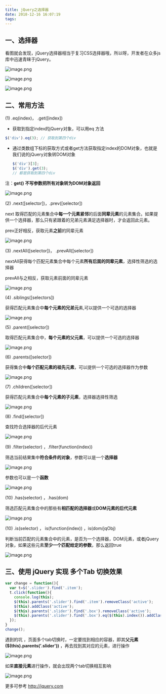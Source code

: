 ```yaml
---
title: jQuery之选择器
date: 2018-12-16 16:07:19
tags:
---
```


## 一、选择器

看图就会发现，jQuery选择器相当于复习CSS选择器哦，所以呀，开发者在众多js库中迅速青睐于jQuery。

![image.png](https://upload-images.jianshu.io/upload_images/14339384-2b841af1c0fb82be.png?imageMogr2/auto-orient/strip%7CimageView2/2/w/1240)

![image.png](https://upload-images.jianshu.io/upload_images/14339384-322dad93b88a9d72.png?imageMogr2/auto-orient/strip%7CimageView2/2/w/1240)


![image.png](https://upload-images.jianshu.io/upload_images/14339384-af9e22827ca94926.png?imageMogr2/auto-orient/strip%7CimageView2/2/w/1240)



## 二、常用方法

(1)  .eq(index)， .get([index])

- 获取到指定index的jQuery对象，可以用eq 方法

```javascript
$('div').eq(3); // 获取到第四个div
```

- 通过类数组下标的获取方式或者get方法获取指定index的DOM对象，也就是我们说的jQuery对象转DOM对象

  ```javascript
  $('div')[3];
  $('div').get(3);
  // 都是获取到第四个div
  ```

注：**get() 不写参数把所有对象转为DOM对象返回**

![image.png](https://upload-images.jianshu.io/upload_images/14339384-8666bcb3a1eea64d.png?imageMogr2/auto-orient/strip%7CimageView2/2/w/1240)



(2)  .next([selector])，.prev([selector])

next 取得匹配的元素集合中**每一个元素紧邻**的后面**同辈元素**的元素集合。如果提供一个选择器，那么只有紧跟着的兄弟元素满足选择器时，才会返回此元素。

prev正好相反，获取元素**之前**的同辈元素

![image.png](https://upload-images.jianshu.io/upload_images/14339384-64983fc7e076b542.png?imageMogr2/auto-orient/strip%7CimageView2/2/w/1240)



(3)  .nextAll([selector])， .prevAll([selector])

nextAll获得每个匹配元素集合中每个元素**所有后面的同辈元素**，选择性筛选的选择器

prevAll与之相反，获取元素前面的同辈元素

![image.png](https://upload-images.jianshu.io/upload_images/14339384-6d39aa09435a2e50.png?imageMogr2/auto-orient/strip%7CimageView2/2/w/1240)



(4)  .siblings([selectors])

获得匹配元素集合中**每个元素的兄弟元**素,可以提供一个可选的选择器

![image.png](https://upload-images.jianshu.io/upload_images/14339384-6258c253b1991080.png?imageMogr2/auto-orient/strip%7CimageView2/2/w/1240)



(5)  .parent([selector])

取得匹配元素集合中，**每个元素的父元素**，可以提供一个可选的选择器

![image.png](https://upload-images.jianshu.io/upload_images/14339384-273b7d8b67359c96.png?imageMogr2/auto-orient/strip%7CimageView2/2/w/1240)



(6)  .parents([selector])

获得集合中**每个匹配元素的祖先元素**，可以提供一个可选的选择器作为参数

![image.png](https://upload-images.jianshu.io/upload_images/14339384-3bbe677759f45cd5.png?imageMogr2/auto-orient/strip%7CimageView2/2/w/1240)



(7)  .children([selector])

获得匹配元素集合中**每个元素的子元素**，选择器选择性筛选

![image.png](https://upload-images.jianshu.io/upload_images/14339384-f22b025c28499844.png?imageMogr2/auto-orient/strip%7CimageView2/2/w/1240)



(8)  .find([selector])

查找符合选择器的后代元素

![image.png](https://upload-images.jianshu.io/upload_images/14339384-ae87bc1a22fc5d50.png?imageMogr2/auto-orient/strip%7CimageView2/2/w/1240)



(9)  .filter(selector) ，.filter(function(index))

筛选当前结果集中**符合条件的对象**，参数可以是一个**选择器**

![image.png](https://upload-images.jianshu.io/upload_images/14339384-06dcf3f04a6d23c5.png?imageMogr2/auto-orient/strip%7CimageView2/2/w/1240)



参数也可以是一个**函数**

![image.png](https://upload-images.jianshu.io/upload_images/14339384-a0af0ed388d14b9b.png?imageMogr2/auto-orient/strip%7CimageView2/2/w/1240)



(10)  .has(selector) ，.has(dom)

筛选匹配元素集合中的那些有**相匹配的选择器**或**DOM元素的后代元素**

![image.png](https://upload-images.jianshu.io/upload_images/14339384-170cfbece22bd765.png?imageMogr2/auto-orient/strip%7CimageView2/2/w/1240)



(10)  .is(selector) ， is(function(index)) ，is(dom/jqObj)

判断当前匹配的元素集合中的元素，是否为一个选择器，DOM元素，或者jQuery对象，如果这些元素**至少一个匹配给定的参数**，那么返回true

![image.png](https://upload-images.jianshu.io/upload_images/14339384-13eb3233c305f46b.png?imageMogr2/auto-orient/strip%7CimageView2/2/w/1240)



## 三、使用 jQuery 实现 多个Tab 切换效果

```javascript
var change = function(){
  var t=$('.slider').find('.item');
  t.click(function(){
    console.log(this);
    $(this).parents('.slider').find('.item').removeClass('active');
    $(this).addClass('active');
    $(this).parents('.slider').find('.box').removeClass('active');
    $(this).parents('.slider').find('.box').eq($(this).index()).addClass('active');
  });
}
change();
```



遇到的坑 ，页面多个tab切换时，一定要找到相应的容器，即其**父元素($(this).parents('.slider'))** ，再去找到其对应的元素，进行操作

![image.png](https://upload-images.jianshu.io/upload_images/14339384-1188414fc89ee450.png?imageMogr2/auto-orient/strip%7CimageView2/2/w/1240)



如果**直接元素**进行操作，就会出现两个tab切换相互影响

![image.png](https://upload-images.jianshu.io/upload_images/14339384-801f3debcf588a0a.png?imageMogr2/auto-orient/strip%7CimageView2/2/w/1240)



更多可参考 http://jquery.com



